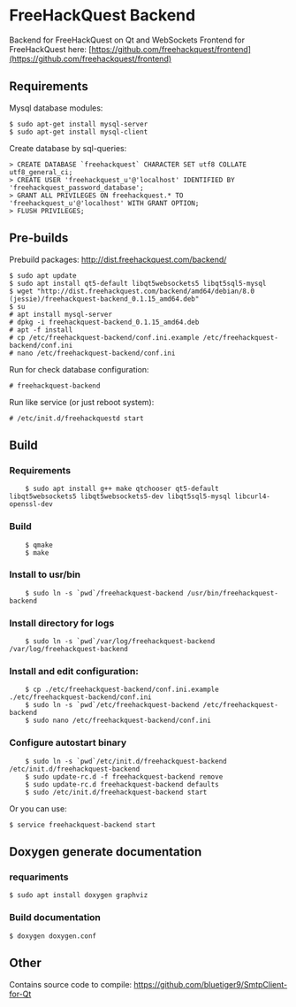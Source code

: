# FreeHackQuest Backend

Backend for FreeHackQuest on Qt and WebSockets
Frontend for FreeHackQuest here: [https://github.com/freehackquest/frontend](https://github.com/freehackquest/frontend)

## Requirements

Mysql database modules:

	$ sudo apt-get install mysql-server
	$ sudo apt-get install mysql-client

Create database by sql-queries:

	> CREATE DATABASE `freehackquest` CHARACTER SET utf8 COLLATE utf8_general_ci;
	> CREATE USER 'freehackquest_u'@'localhost' IDENTIFIED BY 'freehackquest_password_database';
	> GRANT ALL PRIVILEGES ON freehackquest.* TO 'freehackquest_u'@'localhost' WITH GRANT OPTION;
	> FLUSH PRIVILEGES;

## Pre-builds

Prebuild packages: http://dist.freehackquest.com/backend/

	$ sudo apt update
	$ sudo apt install qt5-default libqt5websockets5 libqt5sql5-mysql
	$ wget "http://dist.freehackquest.com/backend/amd64/debian/8.0 (jessie)/freehackquest-backend_0.1.15_amd64.deb"
	$ su
	# apt install mysql-server
	# dpkg -i freehackquest-backend_0.1.15_amd64.deb
	# apt -f install
	# cp /etc/freehackquest-backend/conf.ini.example /etc/freehackquest-backend/conf.ini
	# nano /etc/freehackquest-backend/conf.ini
	
Run for check database configuration:

	# freehackquest-backend
	
Run like service (or just reboot system):

	# /etc/init.d/freehackquestd start

## Build

### Requirements

        $ sudo apt install g++ make qtchooser qt5-default libqt5websockets5 libqt5websockets5-dev libqt5sql5-mysql libcurl4-openssl-dev

### Build

        $ qmake
        $ make

### Install to usr/bin
 
        $ sudo ln -s `pwd`/freehackquest-backend /usr/bin/freehackquest-backend

### Install directory for logs

        $ sudo ln -s `pwd`/var/log/freehackquest-backend /var/log/freehackquest-backend

### Install and edit configuration:

        $ cp ./etc/freehackquest-backend/conf.ini.example ./etc/freehackquest-backend/conf.ini
        $ sudo ln -s `pwd`/etc/freehackquest-backend /etc/freehackquest-backend
        $ sudo nano /etc/freehackquest-backend/conf.ini

### Configure autostart binary

        $ sudo ln -s `pwd`/etc/init.d/freehackquest-backend /etc/init.d/freehackquest-backend
        $ sudo update-rc.d -f freehackquest-backend remove
        $ sudo update-rc.d freehackquest-backend defaults
        $ sudo /etc/init.d/freehackquest-backend start

Or you can use:

	$ service freehackquest-backend start

## Doxygen generate documentation

### requariments

	$ sudo apt install doxygen graphviz
	
### Build documentation

	$ doxygen doxygen.conf
		
## Other

Contains source code to compile: https://github.com/bluetiger9/SmtpClient-for-Qt


